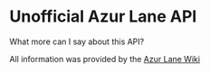 # Unofficial Azur Lane API

What more can I say about this API?

All information was provided by the [Azur Lane Wiki](http://azurlane.koumakan.jp/)